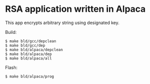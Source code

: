 RSA application written in Alpaca
========================================

This app encrypts arbitrary string using designated key.

Build:

	$ make bld/gcc/depclean
	$ make bld/gcc/dep
	$ make bld/alpaca/depclean
	$ make bld/alpaca/dep
	$ make bld/alpaca/all

Flash:

	$ make bld/alpaca/prog
